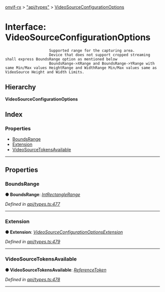 [onvif-rx](../README.md) > ["api/types"](../modules/_api_types_.md) > [VideoSourceConfigurationOptions](../interfaces/_api_types_.videosourceconfigurationoptions.md)

# Interface: VideoSourceConfigurationOptions

```
                    Supported range for the capturing area.
                    Device that does not support cropped streaming shall express BoundsRange option as mentioned below
                    BoundsRange->XRange and BoundsRange->YRange with same Min/Max values HeightRange and WidthRange Min/Max values same as VideoSource Height and Width Limits.
```

## Hierarchy

**VideoSourceConfigurationOptions**

## Index

### Properties

* [BoundsRange](_api_types_.videosourceconfigurationoptions.md#boundsrange)
* [Extension](_api_types_.videosourceconfigurationoptions.md#extension)
* [VideoSourceTokensAvailable](_api_types_.videosourceconfigurationoptions.md#videosourcetokensavailable)

---

## Properties

<a id="boundsrange"></a>

###  BoundsRange

**● BoundsRange**: *[IntRectangleRange](_api_types_.intrectanglerange.md)*

*Defined in [api/types.ts:477](https://github.com/patrickmichalina/onvif-rx/blob/1596479/src/api/types.ts#L477)*

___
<a id="extension"></a>

###  Extension

**● Extension**: *[VideoSourceConfigurationOptionsExtension](_api_types_.videosourceconfigurationoptionsextension.md)*

*Defined in [api/types.ts:479](https://github.com/patrickmichalina/onvif-rx/blob/1596479/src/api/types.ts#L479)*

___
<a id="videosourcetokensavailable"></a>

###  VideoSourceTokensAvailable

**● VideoSourceTokensAvailable**: *[ReferenceToken](../modules/_api_types_.md#referencetoken)*

*Defined in [api/types.ts:478](https://github.com/patrickmichalina/onvif-rx/blob/1596479/src/api/types.ts#L478)*

___

